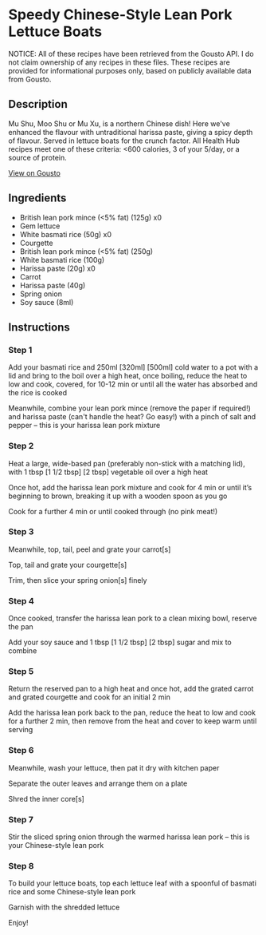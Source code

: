 # Speedy Chinese-Style Lean Pork Lettuce Boats

NOTICE: All of these recipes have been retrieved from the Gousto API. I do not claim ownership of any recipes in these files. These recipes are provided for informational purposes only, based on publicly available data from Gousto.

## Description

Mu Shu, Moo Shu or Mu Xu, is a northern Chinese dish! Here we've enhanced the flavour with untraditional harissa paste, giving a spicy depth of flavour. Served in lettuce boats for the crunch factor. All Health Hub recipes meet one of these criteria: <600 calories, 3 of your 5/day, or a source of protein.

[View on Gousto](https://www.gousto.co.uk/recipes/cookbook/speedy-chinese-style-lean-pork-lettuce-boats)

## Ingredients

- British lean pork mince (<5% fat) (125g) x0
- Gem lettuce
- White basmati rice (50g) x0
- Courgette
- British lean pork mince (<5% fat) (250g)
- White basmati rice (100g)
- Harissa paste (20g) x0
- Carrot
- Harissa paste (40g)
- Spring onion
- Soy sauce (8ml)

## Instructions


### Step 1

Add your basmati rice and 250ml <span class="text-purple">[320ml] </span><span class="text-danger">[500ml]</span> cold water to a pot with a lid and bring to the boil over a high heat, once boiling, reduce the heat to low and cook, covered, for 10-12 min or until all the water has absorbed and the rice is cooked

Meanwhile, combine your lean pork mince (remove the paper if required!) and harissa paste (can't handle the heat? Go easy!) with a pinch of salt and pepper – this is your harissa lean pork mixture


### Step 2

Heat a large, wide-based pan (preferably non-stick with a matching lid), with 1 tbsp <span class="text-purple">[1 1/2 tbsp]</span><span class="text-danger"> [2 tbsp]</span> vegetable oil over a high heat

Once hot, add the harissa lean pork mixture and cook for 4 min or until it’s beginning to brown, breaking it up with a wooden spoon as you go

Cook for a further 4 min or until cooked through (no pink meat!)


### Step 3

Meanwhile, top, tail, peel and grate your carrot[s]

Top, tail and grate your courgette[s]

Trim, then slice your spring onion[s] finely


### Step 4

Once cooked, transfer the harissa lean pork to a clean mixing bowl, reserve the pan

Add your soy sauce and 1 tbsp <span class="text-purple">[1 1/2 tbsp]</span> <span class="text-danger">[2 tbsp]</span> sugar and mix to combine


### Step 5

Return the reserved pan to a high heat and once hot, add the grated carrot and grated courgette and cook for an initial 2 min

Add the harissa lean pork back to the pan, reduce the heat to low and cook for a further 2 min, then remove from the heat and cover to keep warm until serving


### Step 6

Meanwhile, wash your lettuce, then pat it dry with kitchen paper

Separate the outer leaves and arrange them on a plate

Shred the inner core[s]


### Step 7

Stir the sliced spring onion through the warmed harissa lean pork – this is your Chinese-style lean pork

### Step 8

To build your lettuce boats, top each lettuce leaf with a spoonful of basmati rice and some Chinese-style lean pork

Garnish with the shredded lettuce

Enjoy!

